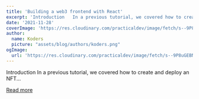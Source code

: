```yaml
---
title: 'Building a web3 frontend with React'
excerpt: 'Introduction   In a previous tutorial, we covered how to create and deploy an NFT...'
date: '2021-11-28'
coverImage: 'https://res.cloudinary.com/practicaldev/image/fetch/s--9P8uGEBN--/c_imagga_scale,f_auto,fl_progressive,h_420,q_auto,w_1000/https://dev-to-uploads.s3.amazonaws.com/uploads/articles/x8vfaqfibaay30pubk73.jpeg'
author:
  name: Koders
  picture: "assets/blog/authors/koders.png"
ogImage:
  url: 'https://res.cloudinary.com/practicaldev/image/fetch/s--9P8uGEBN--/c_imagga_scale,f_auto,fl_progressive,h_420,q_auto,w_1000/https://dev-to-uploads.s3.amazonaws.com/uploads/articles/x8vfaqfibaay30pubk73.jpeg'
---
```


Introduction   In a previous tutorial, we covered how to create and deploy an NFT...

[Read more](https://dev.to/rounakbanik/building-a-web3-frontend-with-react-340c)
